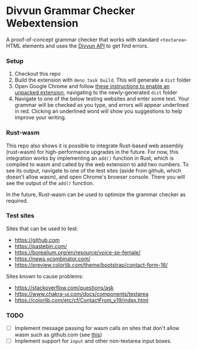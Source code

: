 # Divvun Grammar Checker Webextension

A proof-of-concept grammar checker that works with standard `<textarea>` HTML elements and uses the [Divvun API](https://github.com/divvun/divvun-api) to get find errors.

### Setup
1. Checkout this repo
2. Build the extension with `deno task build`. This will generate a `dist` folder
3. Open Google Chrome and follow [these instructions to enable an unpacked extension](https://developer.chrome.com/docs/extensions/get-started/tutorial/hello-world#load-unpacked), navigating to the newly-generated `dist` folder
4. Navigate to one of the below testing websites and enter some text. Your grammar will be checked as you type, and errors will appear underlined in red. Clicking an underlined word will show you suggestions to help improve your writing.

### Rust-wasm

This repo also shows it is possible to integrate Rust-based web assembly (rust-wasm) for high-performance upgrades in the future. For now, this integration works by implementing an `add()` function in Rust, which is compiled to wasm and called by the web extension to add two numbers. To see its output, navigate to one of the test sites (aside from github, which doesn't allow wasm), and open Chrome's browser console. There you will see the output of the `add()` function.

In the future, Rust-wasm can be used to optimize the grammar checker as required.

### Test sites

Sites that can be used to test:
- https://github.com
- https://pastebin.com/
- https://borealium.org/en/resource/voice-se-female/
- https://news.ycombinator.com/
- https://preview.colorlib.com/theme/bootstrap/contact-form-16/


Sites known to cause problems:
- https://stackoverflow.com/questions/ask
- https://www.chakra-ui.com/docs/components/textarea
- https://colorlib.com/etc/cf/ContactFrom_v19/index.html

### TODO

- [ ] Implement message passing for wasm calls on sites that don't allow wasm such as github.com (see [this](https://github.com/theberrigan/rust-wasm-chrome-ext/blob/27da4da561f1fc93327d050ed6b6eb313e7254d6/extension/js/content.js#L4C1-L6C1))
- [ ] Implement support for `input` and other non-textarea input boxes.